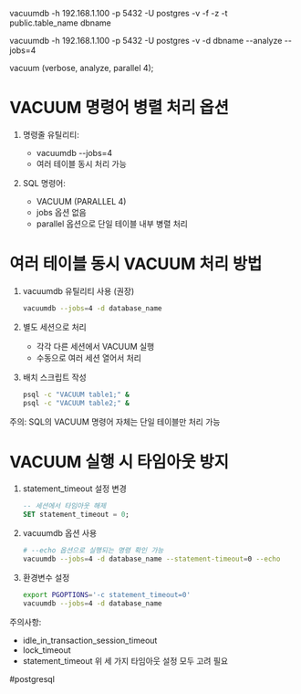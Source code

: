 vacuumdb -h 192.168.1.100 -p 5432 -U postgres -v -f -z -t public.table_name dbname

vacuumdb -h 192.168.1.100 -p 5432 -U postgres -v -d dbname --analyze --jobs=4

vacuum (verbose, analyze, parallel 4);

# VACUUM 명령어 병렬 처리 옵션

1. 명령줄 유틸리티:
   - vacuumdb --jobs=4
   - 여러 테이블 동시 처리 가능

2. SQL 명령어:
   - VACUUM (PARALLEL 4)
   - jobs 옵션 없음
   - parallel 옵션으로 단일 테이블 내부 병렬 처리

# 여러 테이블 동시 VACUUM 처리 방법

1. vacuumdb 유틸리티 사용 (권장)
   ```bash
   vacuumdb --jobs=4 -d database_name
   ```

2. 별도 세션으로 처리
   - 각각 다른 세션에서 VACUUM 실행
   - 수동으로 여러 세션 열어서 처리

3. 배치 스크립트 작성
   ```bash
   psql -c "VACUUM table1;" &
   psql -c "VACUUM table2;" &
   ```

주의: SQL의 VACUUM 명령어 자체는 단일 테이블만 처리 가능

# VACUUM 실행 시 타임아웃 방지

1. statement_timeout 설정 변경
   ```sql
   -- 세션에서 타임아웃 해제
   SET statement_timeout = 0;
   ```

2. vacuumdb 옵션 사용
   ```bash
   # --echo 옵션으로 실행되는 명령 확인 가능
   vacuumdb --jobs=4 -d database_name --statement-timeout=0 --echo
   ```

3. 환경변수 설정
   ```bash
   export PGOPTIONS='-c statement_timeout=0'
   vacuumdb --jobs=4 -d database_name
   ```

주의사항:
- idle_in_transaction_session_timeout
- lock_timeout
- statement_timeout
위 세 가지 타임아웃 설정 모두 고려 필요

#postgresql
